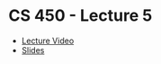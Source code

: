 # CS 450 - Lecture 5

* [Lecture Video](https://mediaspace.illinois.edu/media/t/1_ancp9rxk/330048022)
* [Slides](https://relate.cs.illinois.edu/course/cs450-s24/f/lectures/02-lecture.pdf)
